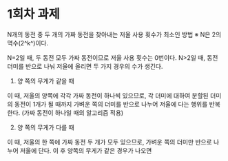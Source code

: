 # 1회차 과제
N개의 동전 중 두 개의 가짜 동전을 찾아내는 저울 사용 횟수가 최소인 방법
 ※ N은 2의 멱수(2^k^)이다.

N=2일 때, 두 동전 모두 가짜 동전이므로 저울 사용 횟수는 0번이다.
N>2일 때, 동전 더미를 반으로 나눠 저울에 올리면 두 가지 경우의 수가 생긴다.

1. 양 쪽의 무게가 같을 때  

이 때, 저울의 양쪽에 각각 가짜 동전이 하나씩 있으므로, 각 더미에 대하여 분할된 더미의 동전이 1개가 될 때까지 가벼운 쪽의 더미를 반으로 나누어 저울에 다는 행위를 반복한다. (가짜 동전이 하나일 때의 알고리즘 적용)

2. 양 쪽의 무게가 다를 때  

이 때, 저울의 한 쪽에 가짜 동전 두 개가 모두 있으므로, 가벼운 쪽의 더미만 반으로 나누어 저울에 단다. 이 후 양쪽의 무게가 같은 경우가 나오면 

